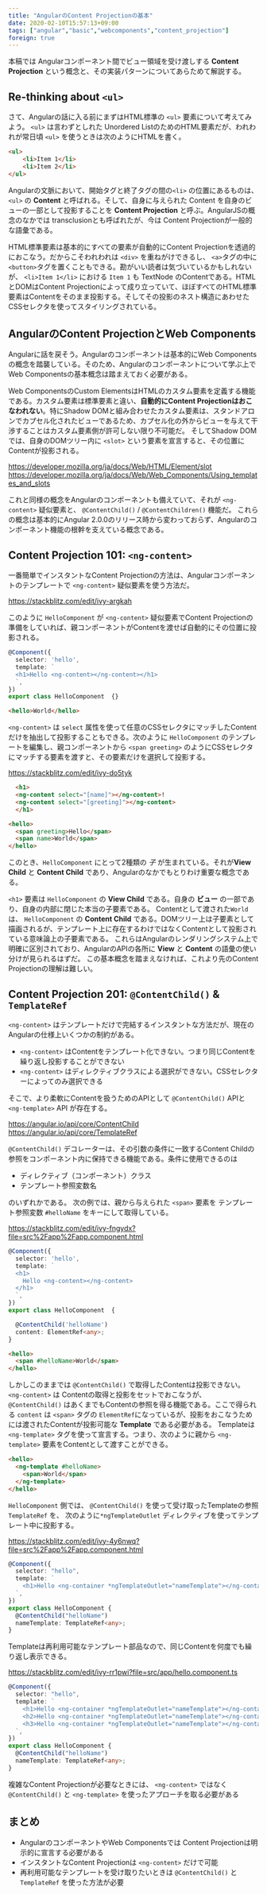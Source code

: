 ```yaml
---
title: "AngularのContent Projectionの基本"
date: 2020-02-10T15:57:13+09:00
tags: ["angular","basic","webcomponents","content_projection"]
foreign: true
---
```


本稿では Angularコンポーネント間でビュー領域を受け渡しする **Content Projection** という概念と、その実装パターンについてあらためて解説する。

## Re-thinking about `<ul>`

さて、Angularの話に入る前にまずはHTML標準の `<ul>` 要素について考えてみよう。
`<ul>` は言わずとしれた Unordered ListのためのHTML要素だが、われわれが常日頃 `<ul>` を使うときは次のようにHTMLを書く。

```html
<ul>
    <li>Item 1</li>
    <li>Item 2</li>
</ul>
```

Angularの文脈において、開始タグと終了タグの間の`<li>` の位置にあるものは、 `<ul>` の **Content** と呼ばれる。そして、自身に与えられた Content を自身のビューの一部として投影することを **Content Projection** と呼ぶ。AngularJSの概念のなかでは transclusionとも呼ばれたが、今は Content Projectionが一般的な語彙である。

HTML標準要素は基本的にすべての要素が自動的にContent Projectionを透過的におこなう。だからこそわれわれは `<div>` を重ねがけできるし、 `<a>`タグの中に`<button>`タグを置くこともできる。勘がいい読者は気づいているかもしれないが、 `<li>Item 1</li>` における `Item 1` も TextNode のContentである。HTMLとDOMはContent Projectionによって成り立っていて、ほぼすべてのHTML標準要素はContentをそのまま投影する。そしてその投影のネスト構造にあわせたCSSセレクタを使ってスタイリングされている。

## AngularのContent ProjectionとWeb Components

Angularに話を戻そう。Angularのコンポーネントは基本的にWeb Componentsの概念を踏襲している。そのため、Angularのコンポーネントについて学ぶ上でWeb Componentsの基本概念は踏まえておく必要がある。

Web ComponentsのCustom ElementsはHTMLのカスタム要素を定義する機能である。カスタム要素は標準要素と違い、**自動的にContent Projectionはおこなわれない**。特にShadow DOMと組み合わせたカスタム要素は、スタンドアロンでカプセル化されたビューであるため、カプセル化の外からビューを与えて干渉することはカスタム要素側が許可しない限り不可能だ。
そしてShadow DOMでは、自身のDOMツリー内に `<slot>` という要素を宣言すると、その位置にContentが投影される。

https://developer.mozilla.org/ja/docs/Web/HTML/Element/slot
https://developer.mozilla.org/ja/docs/Web/Web_Components/Using_templates_and_slots

これと同様の概念をAngularのコンポーネントも備えていて、それが `<ng-content>` 疑似要素と、 `@ContentChild()` / `@ContentChildren()` 機能だ。
これらの概念は基本的にAngular 2.0.0のリリース時から変わっておらず、Angularのコンポーネント機能の根幹を支えている概念である。

## Content Projection 101: `<ng-content>` 

一番簡単でインスタントなContent Projectionの方法は、Angularコンポーネントのテンプレートで `<ng-content>` 疑似要素を使う方法だ。

https://stackblitz.com/edit/ivy-argkah

このように `HelloComponent` が `<ng-content>` 疑似要素でContent Projectionの準備をしていれば、親コンポーネントがContentを渡せば自動的にその位置に投影される。

```ts
@Component({
  selector: 'hello',
  template: `
  <h1>Hello <ng-content></ng-content></h1>
  `,
})
export class HelloComponent  {}
```

```html
<hello>World</hello>
```

`<ng-content>` は `select` 属性を使って任意のCSSセレクタにマッチしたContentだけを抽出して投影することもできる。次のように `HelloComponent` のテンプレートを編集し、親コンポーネントから `<span greeting>` のようにCSSセレクタにマッチする要素を渡すと、その要素だけを選択して投影する。

https://stackblitz.com/edit/ivy-do5tyk

```html
  <h1>
  <ng-content select="[name]"></ng-content>! 
  <ng-content select="[greeting]"></ng-content> 
  </h1>
```
```html
<hello>
  <span greeting>Hello</span>
  <span name>World</span>
</hello>
```

このとき、`HelloComponent` にとって2種類の _子_ が生まれている。それが**View Child** と **Content Child** であり、Angularのなかでもとりわけ重要な概念である。

`<h1>` 要素は `HelloComponent` の **View Child** である。自身の **ビュー** の一部であり、自身の内部に閉じた本当の子要素である。
Contentとして渡された`World`は、 `HelloComponent` の **Content Child** である。DOMツリー上は子要素として描画されるが、テンプレート上に存在するわけではなくContentとして投影されている意味論上の子要素である。
これらはAngularのレンダリングシステム上で明確に区別されており、AngularのAPIの各所に **View** と **Content** の語彙の使い分けが見られるはずだ。
この基本概念を踏まえなければ、これより先のContent Projectionの理解は難しい。

## Content Projection 201: `@ContentChild()` & `TemplateRef`

`<ng-content>` はテンプレートだけで完結するインスタントな方法だが、現在のAngularの仕様上いくつかの制約がある。

- `<ng-content>` はContentをテンプレート化できない。つまり同じContentを繰り返し投影することができない
- `<ng-content>` はディレクティブクラスによる選択ができない。CSSセレクターによってのみ選択できる

そこで、より柔軟にContentを扱うためのAPIとして `@ContentChild()` APIと `<ng-template>` API が存在する。

https://angular.io/api/core/ContentChild
https://angular.io/api/core/TemplateRef

`@ContentChild()` デコレーターは、その引数の条件に一致するContent Childの参照をコンポーネント内に保持できる機能である。条件に使用できるのは

- ディレクティブ（コンポーネント）クラス
- テンプレート参照変数名

のいずれかである。
次の例では、親から与えられた `<span>` 要素を テンプレート参照変数 `#helloName` をキーにして取得している。

https://stackblitz.com/edit/ivy-fngydx?file=src%2Fapp%2Fapp.component.html

```ts
@Component({
  selector: 'hello',
  template: `
  <h1>
    Hello <ng-content></ng-content>
  </h1>
  `,
})
export class HelloComponent  {

  @ContentChild('helloName')
  content: ElementRef<any>;
}
```

```html
<hello>
  <span #helloName>World</span>
</hello>
```

しかしこのままでは `@ContentChild()` で取得したContentは投影できない。
`<ng-content>` は Contentの取得と投影をセットでおこなうが、 `@ContentChild()` はあくまでもContentの参照を得る機能である。ここで得られる `content` は `<span>` タグの `ElementRef`になっているが、投影をおこなうためには渡されたContentが投影可能な **Template** である必要がある。
Templateは `<ng-template>` タグを使って宣言する。つまり、次のように親から `<ng-template>` 要素をContentとして渡すことができる。

```html
<hello>
  <ng-template #helloName>
    <span>World</span>
  </ng-template>
</hello>
```

`HelloComponent` 側では、 `@ContentChild()` を使って受け取ったTemplateの参照 `TemplateRef` を、 次のように`*ngTemplateOutlet` ディレクティブを使ってテンプレート中に投影する。

https://stackblitz.com/edit/ivy-4y6nwq?file=src%2Fapp%2Fapp.component.html

```ts
@Component({
  selector: "hello",
  template: `
    <h1>Hello <ng-container *ngTemplateOutlet="nameTemplate"></ng-container></h1>
  `,
})
export class HelloComponent {
  @ContentChild("helloName")
  nameTemplate: TemplateRef<any>;
}
```

Templateは再利用可能なテンプレート部品なので、同じContentを何度でも繰り返し表示できる。

https://stackblitz.com/edit/ivy-rr1pwi?file=src/app/hello.component.ts

```ts
@Component({
  selector: "hello",
  template: `
    <h1>Hello <ng-container *ngTemplateOutlet="nameTemplate"></ng-container></h1>
    <h2>Hello <ng-container *ngTemplateOutlet="nameTemplate"></ng-container></h2>
    <h3>Hello <ng-container *ngTemplateOutlet="nameTemplate"></ng-container></h3>
  `,
})
export class HelloComponent {
  @ContentChild("helloName")
  nameTemplate: TemplateRef<any>;
}
```

複雑なContent Projectionが必要なときには、 `<ng-content>` ではなく `@ContentChild()` と `<ng-template>` を使ったアプローチを取る必要がある

## まとめ

- AngularのコンポーネントやWeb Componentsでは Content Projectionは明示的に宣言する必要がある
- インスタントなContent Projectionは `<ng-content>` だけで可能
- 再利用可能なテンプレートを受け取りたいときは `@ContentChild()` と `TemplateRef` を使った方法が必要